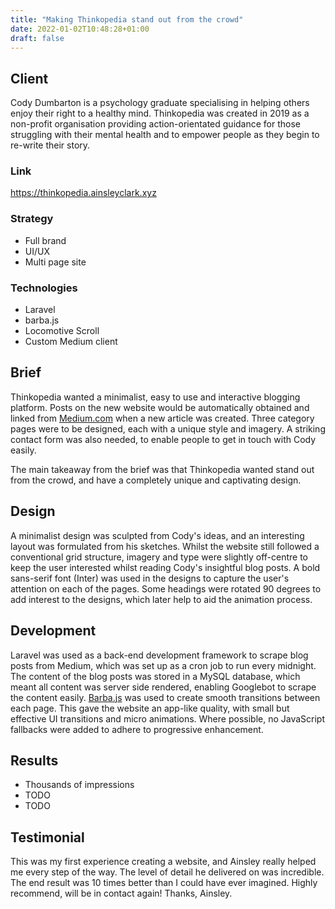 ```yaml
---
title: "Making Thinkopedia stand out from the crowd"
date: 2022-01-02T10:48:28+01:00
draft: false
---
```


## Client
Cody Dumbarton is a psychology graduate specialising in helping others enjoy their right to a healthy mind. Thinkopedia
was created in 2019 as a non-profit organisation providing action-orientated guidance for those struggling with their
mental health and to empower people as they begin to re-write their story.

### Link
https://thinkopedia.ainsleyclark.xyz

### Strategy
- Full brand
- UI/UX
- Multi page site

### Technologies
- Laravel
- barba.js
- Locomotive Scroll
- Custom Medium client

## Brief
Thinkopedia wanted a minimalist, easy to use and interactive blogging platform. Posts on the new website would be
automatically obtained and linked from [Medium.com](https://medium.com/) when a new article was created. Three
category pages were to be designed, each with a unique style and imagery. A striking contact form was also needed, to
enable people to get in touch with Cody easily.

The main takeaway from the brief was that Thinkopedia wanted stand out from the crowd, and have a completely unique and
captivating design.

## Design
A minimalist design was sculpted from Cody's ideas, and an interesting layout was formulated from his sketches. Whilst
the website still followed a conventional grid structure, imagery and type were slightly off-centre to keep the user
interested whilst reading Cody's insightful blog posts. A bold sans-serif font (Inter) was used in the designs to
capture the user's attention on each of the pages. Some headings were rotated 90 degrees to add interest to the designs,
which later help to aid the animation process.

## Development
Laravel was used as a back-end development framework to scrape blog posts from Medium, which was set up as a cron job to
run every midnight. The content of the blog posts was stored in a MySQL database, which meant all content was server
side rendered, enabling Googlebot to scrape the content easily.
[Barba.js](https://barba.js.org/) was used to create smooth transitions between each page. This gave the
website an app-like quality, with small but effective UI transitions and micro animations. Where possible, no JavaScript
fallbacks were added to adhere to progressive enhancement.

## Results
- Thousands of impressions
- TODO
- TODO

## Testimonial
This was my first experience creating a website, and Ainsley really helped me every step of the way. The level of detail
he delivered on was incredible. The end result was 10 times better than I could have ever imagined. Highly recommend,
will be in contact again! Thanks, Ainsley.
